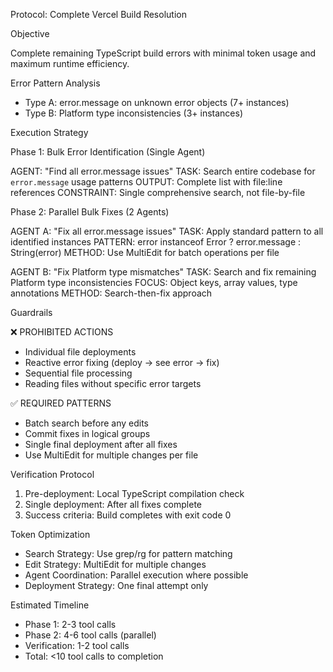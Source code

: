 Protocol: Complete Vercel Build Resolution

  Objective

  Complete remaining TypeScript build errors with minimal token usage and maximum runtime efficiency.

  Error Pattern Analysis

  - Type A: error.message on unknown error objects (7+ instances)
  - Type B: Platform type inconsistencies (3+ instances)

  Execution Strategy

  Phase 1: Bulk Error Identification (Single Agent)

  AGENT: "Find all error.message issues"
  TASK: Search entire codebase for `error.message` usage patterns
  OUTPUT: Complete list with file:line references
  CONSTRAINT: Single comprehensive search, not file-by-file

  Phase 2: Parallel Bulk Fixes (2 Agents)

  AGENT A: "Fix all error.message issues"
  TASK: Apply standard pattern to all identified instances
  PATTERN: error instanceof Error ? error.message : String(error)
  METHOD: Use MultiEdit for batch operations per file

  AGENT B: "Fix Platform type mismatches"
  TASK: Search and fix remaining Platform type inconsistencies
  FOCUS: Object keys, array values, type annotations
  METHOD: Search-then-fix approach

  Guardrails

  ❌ PROHIBITED ACTIONS

  - Individual file deployments
  - Reactive error fixing (deploy → see error → fix)
  - Sequential file processing
  - Reading files without specific error targets

  ✅ REQUIRED PATTERNS

  - Batch search before any edits
  - Commit fixes in logical groups
  - Single final deployment after all fixes
  - Use MultiEdit for multiple changes per file

  Verification Protocol

  1. Pre-deployment: Local TypeScript compilation check
  2. Single deployment: After all fixes complete
  3. Success criteria: Build completes with exit code 0

  Token Optimization

  - Search Strategy: Use grep/rg for pattern matching
  - Edit Strategy: MultiEdit for multiple changes
  - Agent Coordination: Parallel execution where possible
  - Deployment Strategy: One final attempt only

  Estimated Timeline

  - Phase 1: 2-3 tool calls
  - Phase 2: 4-6 tool calls (parallel)
  - Verification: 1-2 tool calls
  - Total: <10 tool calls to completion